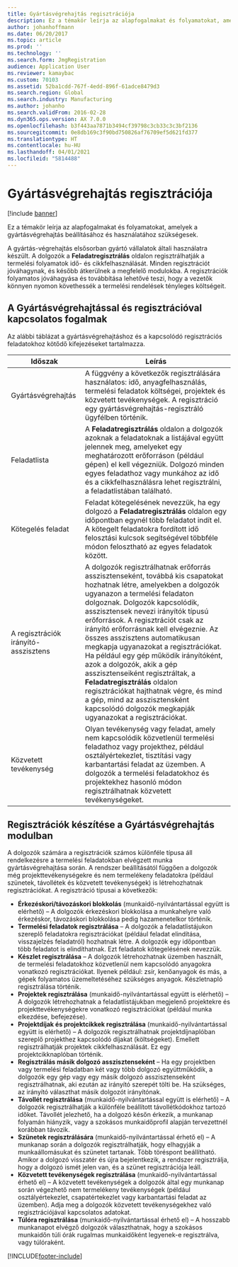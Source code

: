 ```yaml
---
title: Gyártásvégrehajtás regisztrációja
description: Ez a témakör leírja az alapfogalmakat és folyamatokat, amelyek a gyártásvégrehajtás beállításához és használatához szükségesek.
author: johanhoffmann
ms.date: 06/20/2017
ms.topic: article
ms.prod: ''
ms.technology: ''
ms.search.form: JmgRegistration
audience: Application User
ms.reviewer: kamaybac
ms.custom: 70103
ms.assetid: 52ba1cdd-767f-4edd-896f-61adce8479d3
ms.search.region: Global
ms.search.industry: Manufacturing
ms.author: johanho
ms.search.validFrom: 2016-02-28
ms.dyn365.ops.version: AX 7.0.0
ms.openlocfilehash: b3f443aa7871b3494cf39798c3cb33c3c3bf2136
ms.sourcegitcommit: 0e8db169c3f90bd750826af76709ef5d621fd377
ms.translationtype: HT
ms.contentlocale: hu-HU
ms.lasthandoff: 04/01/2021
ms.locfileid: "5814488"
---
```

# <a name="registration-for-manufacturing-execution"></a>Gyártásvégrehajtás regisztrációja

[!include [banner](../includes/banner.md)]

Ez a témakör leírja az alapfogalmakat és folyamatokat, amelyek a gyártásvégrehajtás beállításához és használatához szükségesek. 

A gyártás-végrehajtás elsősorban gyártó vállalatok általi használatra készült. A dolgozók a **Feladatregisztrálás** oldalon regisztrálhatják a termelési folyamatok idő- és cikkfelhasználását. Minden regisztrációt jóváhagynak, és később átkerülnek a megfelelő modulokba. A regisztrációk folyamatos jóváhagyása és továbbítása lehetővé teszi, hogy a vezetők könnyen nyomon követhessék a termelési rendelések tényleges költségeit.

## <a name="manufacturing-execution-and-registration-terminology"></a>A Gyártásvégrehajtással és regisztrációval kapcsolatos fogalmak
Az alábbi táblázat a gyártásvégrehajtáshoz és a kapcsolódó regisztrációs feladatokhoz kötődő kifejezéseket tartalmazza.

| Időszak                          | Leírás                                                                                                                                                                                                                                                                                                                                                                                                                                                                                                                                                                                           |
|-------------------------------|-------------------------------------------------------------------------------------------------------------------------------------------------------------------------------------------------------------------------------------------------------------------------------------------------------------------------------------------------------------------------------------------------------------------------------------------------------------------------------------------------------------------------------------------------------------------------------------------------------|
| Gyártásvégrehajtás       | A függvény a következők regisztrálására használatos: idő, anyagfelhasználás, termelési feladatok költségei, projektek és közvetett tevékenységek. A regisztráció egy gyártásvégrehajtás-regisztráló ügyfélben történik.                                                                                                                                                                                                                                                                                                                                                                                                   |
| Feladatlista                      | A **Feladatregisztrálás** oldalon a dolgozók azoknak a feladatoknak a listájával együtt jelennek meg, amelyeket egy meghatározott erőforráson (például gépen) el kell végezniük. Dolgozó minden egyes feladathoz vagy munkához az idő és a cikkfelhasználásra lehet regisztrálni, a feladatlistában található.                                                                                                                                                                                                                                                                                                                                                                           |
| Kötegelés feladat                  | Feladat kötegelésének nevezzük, ha egy dolgozó a **Feladatregisztrálás** oldalon egy időpontban egynél több feladatot indít el. A kötegelt feladatokra fordított idő felosztási kulcsok segítségével többféle módon felosztható az egyes feladatok között.                                                                                                                                                                                                                                                                                                                                                         |
| A regisztrációk irányító-asszisztens | A dolgozók regisztrálhatnak erőforrás asszisztenseként, továbbá kis csapatokat hozhatnak létre, amelyekben a dolgozók ugyanazon a termelési feladaton dolgoznak. Dolgozók kapcsolódik, asszisztensek nevezi irányítók típusú erőforrások. A regisztrációt csak az irányító erőforrásnak kell elvégeznie. Az összes asszisztens automatikusan megkapja ugyanazokat a regisztrációkat. Ha például egy gép működik irányítóként, azok a dolgozók, akik a gép asszisztenseiként regisztráltak, a **Feladatregisztrálás** oldalon regisztrációkat hajthatnak végre, és mind a gép, mind az asszisztensként kapcsolódó dolgozók megkapják ugyanazokat a regisztrációkat. |
| Közvetett tevékenység             | Olyan tevékenység vagy feladat, amely nem kapcsolódik közvetlenül termelési feladathoz vagy projekthez, például osztályértekezlet, tisztítási vagy karbantartási feladat az üzemben. A dolgozók a termelési feladatokhoz és projektekhez hasonló módon regisztrálhatnak közvetett tevékenységeket.                                                                                                                                                                                                                                                                                                |

## <a name="registrations-in-manufacturing-execution"></a>Regisztrációk készítése a Gyártásvégrehajtás modulban
A dolgozók számára a regisztrációk számos különféle típusa áll rendelkezésre a termelési feladatokban elvégzett munka gyártásvégrehajtása során. A rendszer beállításától függően a dolgozók még projekttevékenységekre és nem termelékeny feladatokra (például szünetek, távollétek és közvetett tevékenységek) is létrehozhatnak regisztrációkat. A regisztráció típusai a következők:

-   **Érkezéskori/távozáskori blokkolás** (munkaidő-nyilvántartással együtt is elérhető) – A dolgozók érkezéskori blokkolása a munkahelyre való érkezéskor, távozáskori blokkolása pedig hazamenetelkor történik.
-   **Termelési feladatok regisztrálása** – A dolgozók a feladatlistájukon szereplő feladatokra regisztrációkat (például feladat elindítása, visszajelzés feladatról) hozhatnak létre. A dolgozók egy időpontban több feladatot is elindíthatnak. Ezt feladatok kötegelésének nevezzük.
-   **Készlet regisztrálása** – A dolgozók létrehozhatnak üzemben használt, de termelési feladatokhoz közvetlenül nem kapcsolódó anyagokra vonatkozó regisztrációkat. Ilyenek például: zsír, kenőanyagok és más, a gépek folyamatos üzemeltetéséhez szükséges anyagok. Készletnapló regisztrálása történik.
-   **Projektek regisztrálása** (munkaidő-nyilvántartással együtt is elérhető) – A dolgozók létrehozhatnak a feladatlistájukban megjelenő projektekre és projekttevékenységekre vonatkozó regisztrációkat (például munka elkezdése, befejezése).
-   **Projektdíjak és projektcikkek regisztrálása** (munkaidő-nyilvántartással együtt is elérhető) – A dolgozók regisztrálhatnak projektdíjnaplóban szereplő projekthez kapcsolódó díjakat (költségeket). Emellett regisztrálhatják projektek cikkfelhasználását. Ez egy projektcikknaplóban történik.
-   **Regisztrálás másik dolgozó asszisztenseként** – Ha egy projektben vagy termelési feladatban két vagy több dolgozó együttműködik, a dolgozók egy gép vagy egy másik dolgozó asszisztenseként regisztrálhatnak, aki ezután az irányító szerepét tölti be. Ha szükséges, az irányító választhat másik dolgozót irányítónak.
-   **Távollét regisztrálása** (munkaidő-nyilvántartással együtt is elérhető) – A dolgozók regisztrálhatják a különféle beállított távollétkódokhoz tartozó időket. Távollét jelezhető, ha a dolgozó későn érkezik, a munkanap folyamán hiányzik, vagy a szokásos munkaidőprofil alapján tervezettnél korábban távozik.
-   **Szünetek regisztrálására** (munkaidő-nyilvántartással érhető el) – A munkanap során a dolgozók regisztrálhatják, hogy elhagyják a munkaállomásukat és szünetet tartanak. Több töréspont beállítható. Amikor a dolgozó visszatér és újra bejelentkezik, a rendszer regisztrálja, hogy a dolgozó ismét jelen van, és a szünet regisztrációja leáll.
-   **Közvetett tevékenységek regisztrálása** (munkaidő-nyilvántartással érhető el) – A közvetett tevékenységek a dolgozók által egy munkanap során végezhető nem termelékeny tevékenységek (például osztályértekezlet, csapatértekezlet vagy karbantartási feladat az üzemben). Adja meg a dolgozók közvetett tevékenységekhez való regisztrációjával kapcsolatos adatokat.
-   **Túlóra regisztrálása** (munkaidő-nyilvántartással érhető el) – A hosszabb munkanapot elvégző dolgozók választhatnak, hogy a szokásos munkaidőn túli órák rugalmas munkaidőként legyenek-e regisztrálva, vagy túlóraként.






[!INCLUDE[footer-include](../../includes/footer-banner.md)]